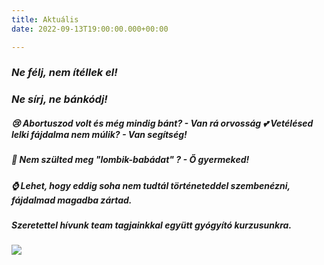 ```yaml
---
title: Aktuális
date: 2022-09-13T19:00:00.000+00:00

---
```

### **_Ne félj, nem ítéllek el!_**

### **_Ne sírj, ne bánkódj!_**

##### 😢 Abortuszod volt és még mindig bánt? - Van rá orvosság 💕 Vetélésed lelki fájdalma nem múlik? - Van segítség!

##### 🌻 Nem szülted meg "lombik-babádat" ? - Ő gyermeked!

##### ⌚ Lehet, hogy eddig soha nem tudtál történeteddel szembenézni, fájdalmad magadba zártad.

##### Szeretettel hívunk team tagjainkkal együtt gyógyító kurzusunkra.

![](https://cdn.forestry.io/res2/0WZ3haFi3PrBCcNYkZpmtAaLCTED2SYqaocylqMO5Y8/fit/512/512/sm/0/aHR0cHM6Ly9hcHAu/Zm9yZXN0cnkuaW8v/cmFpbHMvYWN0aXZl/X3N0b3JhZ2UvYmxv/YnMvZXlKZmNtRnBi/SE1pT25zaWJXVnpj/MkZuWlNJNklrSkJh/SEJDUzFFNGNtaE5Q/U0lzSW1WNGNDSTZi/blZzYkN3aWNIVnlJ/am9pWW14dllsOXBa/Q0o5ZlE9PS0tYjA5/NmJiOGFhOGU4NmI1/MmRmZWI5YzZlNzgz/YzY5ZjcwNDllODAy/OS9HWU9SX0FQUl9w/bGFrYXRCNV9xcmtv/ZC5wbmc)